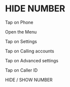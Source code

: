 # HIDE NUMBER

Tap on Phone

Open the Menu

Tap on Settings

Tap on Calling accounts

Tap on Advanced settings

Tap on Caller ID

HIDE / SHOW NUMBER